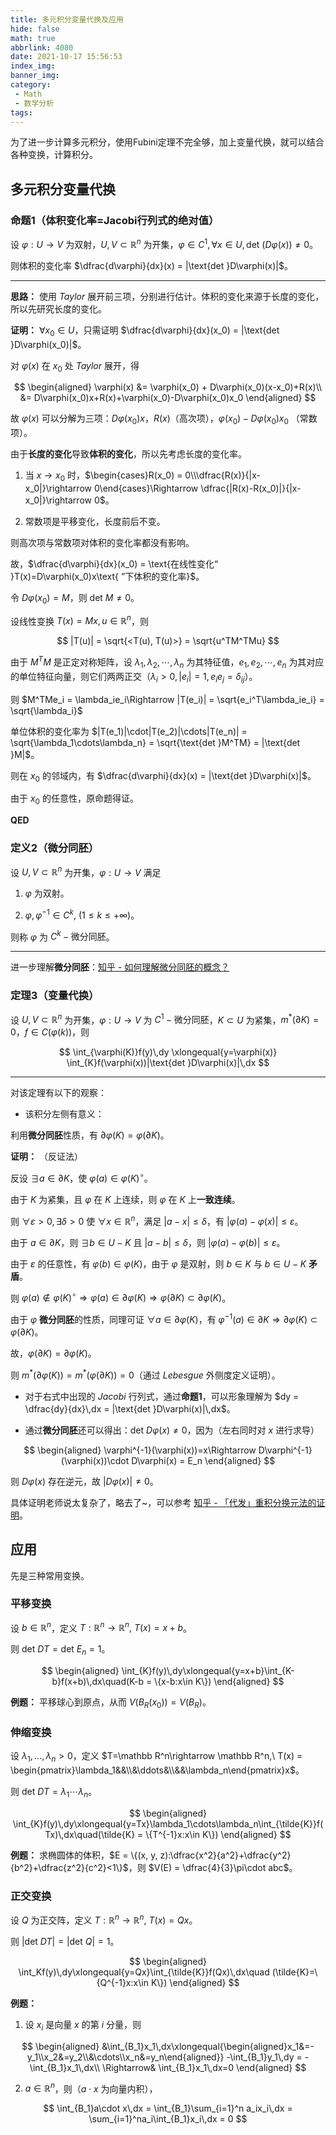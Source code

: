 ```yaml
---
title: 多元积分变量代换及应用
hide: false
math: true
abbrlink: 4080
date: 2021-10-17 15:56:53
index_img:
banner_img:
category:
 - Math
 - 数学分析
tags:
---
```


为了进一步计算多元积分，使用Fubini定理不完全够，加上变量代换，就可以结合各种变换，计算积分。

## 多元积分变量代换

### 命题1（体积变化率=Jacobi行列式的绝对值）

设 $\varphi:U\rightarrow V$ 为双射，$U, V\subset \mathbb R^n$ 为开集，$\varphi\in C^1, \forall x \in U, \text{det }(D\varphi(x))\neq 0$。

则体积的变化率 $\dfrac{d\varphi}{dx}(x) = |\text{det }D\varphi(x)|$。

---

**思路：** 使用 $Taylor$ 展开前三项，分别进行估计。体积的变化来源于长度的变化，所以先研究长度的变化。

**证明：** $\forall x_0\in U$，只需证明 $\dfrac{d\varphi}{dx}(x_0) = |\text{det }D\varphi(x_0)|$。

对 $\varphi(x)$ 在 $x_0$ 处 $Taylor$ 展开，得

$$
\begin{aligned}
\varphi(x) &= \varphi(x_0) + D\varphi(x_0)(x-x_0)+R(x)\\
&= D\varphi(x_0)x+R(x)+\varphi(x_0)-D\varphi(x_0)x_0
\end{aligned}
$$

故 $\varphi(x)$ 可以分解为三项：$D\varphi(x_0)x$，$R(x)$（高次项），$\varphi(x_0)-D\varphi(x_0)x_0$ （常数项）。

由于**长度的变化**导致**体积的变化**，所以先考虑长度的变化率。

1. 当 $x\rightarrow x_0$  时，$\begin{cases}R(x_0) = 0\\\dfrac{R(x)}{|x-x_0|}\rightarrow 0\end{cases}\Rightarrow \dfrac{|R(x)-R(x_0)|}{|x-x_0|}\rightarrow 0$。

2. 常数项是平移变化，长度前后不变。

则高次项与常数项对体积的变化率都没有影响。

故，$\dfrac{d\varphi}{dx}(x_0) = \text{在线性变化“ }T(x)=D\varphi(x_0)x\text{ ”下体积的变化率}$。

令 $D\varphi(x_0) = M$，则 $\text{det }M\neq 0$。

设线性变换 $T(x) = Mx,u\in\mathbb R^n$，则

$$
|T(u)| = \sqrt{<T(u), T(u)>} = \sqrt{u^TM^TMu}
$$

由于 $M^TM$ 是正定对称矩阵，设 $\lambda_1, \lambda_2, \cdots, \lambda_n$ 为其特征值，$e_1,e_2,\cdots,e_n$ 为其对应的单位特征向量，则它们两两正交（$\lambda_i>0, |e_i| = 1, e_ie_j = \delta_{ij}$）。

则 $M^TMe_i = \lambda_ie_i\Rightarrow |T(e_i)| = \sqrt{e_i^T\lambda_ie_i} = \sqrt{\lambda_i}$

单位体积的变化率为 $|T(e_1)|\cdot|T(e_2)|\cdots|T(e_n)| = \sqrt{\lambda_1\cdots\lambda_n} = \sqrt{\text{det }M^TM} = |\text{det }M|$。

则在 $x_0$ 的邻域内，有 $\dfrac{d\varphi}{dx}(x) = |\text{det }D\varphi(x)|$。

由于 $x_0$ 的任意性，原命题得证。

**QED**

### 定义2（微分同胚）

设 $U, V\subset \mathbb R^n$ 为开集，$\varphi:U\rightarrow V$ 满足

1. $\varphi$ 为双射。

2. $\varphi, \varphi^{-1}\in C^k,\ (1\leqslant k\leqslant +\infty)$。

则称 $\varphi$ 为 $C^k - \text{微分同胚}$。

---

进一步理解**微分同胚**：[知乎 - 如何理解微分同胚的概念？](https://www.zhihu.com/question/27551225?sort=created#:~:text=%E8%A6%81%E7%90%86%E8%A7%A3%E5%BE%AE%E5%88%86%E5%90%8C%E8%83%9A%EF%BC%8C,%E4%B8%80%E5%BC%A0%E6%A9%A1%E7%9A%AE%E8%86%9C%E9%82%A3%E6%A0%B7%E3%80%82)

### 定理3（变量代换）

设 $U, V\subset\mathbb R^n$ 为开集，$\varphi:U\rightarrow V$ 为 $C^1 - \text{微分同胚}$，$K\subset U$ 为紧集，$m^*(\partial K) = 0$，$f\in C(\varphi(k))$，则

$$
\int_{\varphi(K)}f(y)\,dy \xlongequal{y=\varphi(x)} \int_{K}f(\varphi(x))|\text{det }D\varphi(x)|\,dx
$$

---

对该定理有以下的观察：

- 该积分左侧有意义：

利用**微分同胚**性质，有 $\partial\varphi(K) = \varphi(\partial K)$。

**证明：** （反证法）

反设 $\exists a\in\partial K$，使 $\varphi(a)\in\varphi(K)^\circ$。

由于 $K$ 为紧集，且 $\varphi$ 在 $K$ 上连续，则 $\varphi$ 在 $K$ 上**一致连续**。

则 $\forall \varepsilon > 0, \exists\delta > 0$ 使 $\forall x\in \mathbb R^n$，满足 $|a-x|\leqslant\delta$，有 $|\varphi(a)-\varphi(x)|\leqslant \varepsilon$。

由于 $a\in\partial K$，则 $\exists b\in U-K$ 且 $|a-b|\leqslant \delta$，则 $|\varphi(a)-\varphi(b)|\leqslant\varepsilon$。

由于 $\varepsilon$ 的任意性，有 $\varphi(b) \in \varphi(K)$，由于 $\varphi$ 是双射，则 $b\in K$ 与 $b\in U-K$ **矛盾**。

则 $\varphi(a)\not\in\varphi(K)^\circ\Rightarrow \varphi(a)\in\partial\varphi(K)\Rightarrow \varphi(\partial K)\subset\partial\varphi(K)$。

由于 $\varphi$ **微分同胚**的性质，同理可证 $\forall a\in\partial\varphi(K)$，有 $\varphi^{-1}(a)\in\partial K\Rightarrow \partial\varphi(K)\subset\varphi(\partial K)$。

故，$\varphi(\partial K) = \partial\varphi(K)$。

则 $m^*(\partial\varphi(K)) = m^*(\varphi(\partial K)) = 0$（通过 $Lebesgue$ 外侧度定义证明）。

- 对于右式中出现的 $Jacobi$ 行列式，通过**命题1**，可以形象理解为 $dy = \dfrac{dy}{dx}\,dx = |\text{det }D\varphi(x)|\,dx$。

- 通过**微分同胚**还可以得出：$\text{det }D\varphi(x)\neq 0$，因为（左右同时对 $x$ 进行求导）

$$
\begin{aligned}
\varphi^{-1}(\varphi(x))=x\Rightarrow D\varphi^{-1}(\varphi(x))\cdot D\varphi(x) = E_n
\end{aligned}
$$

则 $D\varphi(x)$ 存在逆元，故 $|D\varphi(x)|\neq 0$。

具体证明老师说太复杂了，略去了~，可以参考 [知乎 - 「代发」重积分换元法的证明](https://zhuanlan.zhihu.com/p/261966606)。

## 应用

先是三种常用变换。

### 平移变换

设 $b\in\mathbb R^n$，定义 $T:\mathbb R^n\rightarrow \mathbb R^n,\ T(x) = x+b$。

则 $\text{det }DT = \text{det }E_n = 1$。

$$
\begin{aligned}
\int_{K}f(y)\,dy\xlongequal{y=x+b}\int_{K-b}f(x+b)\,dx\quad(K-b = \{x-b:x\in K\})
\end{aligned}
$$

**例题：** 平移球心到原点，从而 $V(B_R(x_0)) = V(B_R)$。

### 伸缩变换

设 $\lambda_1,\ldots,\lambda_n > 0$，定义 $T=\mathbb R^n\rightarrow \mathbb R^n,\ T(x) = \begin{pmatrix}\lambda_1&&\\&\ddots&\\&&\lambda_n\end{pmatrix}x$。

则 $\text{det }DT = \lambda_1\cdots\lambda_n$。

$$
\begin{aligned}
\int_{K}f(y)\,dy\xlongequal{y=Tx}\lambda_1\cdots\lambda_n\int_{\tilde{K}}f(Tx)\,dx\quad(\tilde{K} = \{T^{-1}x:x\in K\})
\end{aligned}
$$

**例题：** 求椭圆体的体积，$E = \{(x, y, z):\dfrac{x^2}{a^2}+\dfrac{y^2}{b^2}+\dfrac{z^2}{c^2}<1\}$，则 $V(E) = \dfrac{4}{3}\pi\cdot abc$。

### 正交变换

设 $Q$ 为正交阵，定义 $T:\mathbb R^n\rightarrow \mathbb R^n,\ T(x) = Qx$。

则 $|\text{det }DT| = |\text{det }Q| = 1$。

$$
\begin{aligned}
\int_Kf(y)\,dy\xlongequal{y=Qx}\int_{\tilde{K}}f(Qx)\,dx\quad (\tilde{K}=\{Q^{-1}x:x\in K\})
\end{aligned}
$$

**例题：**

1. 设 $x_i$ 是向量 $x$ 的第 $i$ 分量，则

$$
\begin{aligned}
&\int_{B_1}x_1\,dx\xlongequal{\begin{aligned}x_1&=-y_1\\x_2&=y_2\\&\cdots\\x_n&=y_n\end{aligned}} -\int_{B_1}y_1\,dy = -\int_{B_1}x_1\,dx\\
\Rightarrow& \int_{B_1}x_1\,dx=0
\end{aligned}
$$

2. $a\in\mathbb R^n$，则（$a\cdot x$ 为向量内积），

$$
\int_{B_1}a\cdot x\,dx = \int_{B_1}\sum_{i=1}^n a_ix_i\,dx = \sum_{i=1}^na_i\int_{B_1}x_i\,dx = 0
$$
